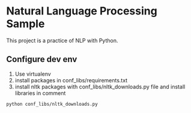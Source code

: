 # Natural Language Processing Sample
This project is a practice of NLP with Python.

## Configure dev env
1. Use virtualenv
2. install packages in conf_libs/requirements.txt
3. install nltk packages with conf_libs/nltk_downloads.py file and install libraries in comment
```
python conf_libs/nltk_downloads.py
```